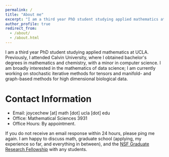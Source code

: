```yaml
---
permalink: /
title: "About me"
excerpt: "I am a third year PhD student studying applied mathematics at UCLA."
author_profile: true
redirect_from:
  - /about/
  - /about.html
---
```


I am a third year PhD student studying applied mathematics at UCLA. Previously, I attended Calvin University, where I obtained bachelor's degrees in mathematics and chemistry, with a minor in computer science. I am broadly interested in the mathematics of data science; I am currently working on stochastic iterative methods for tensors and manifold- and graph-based methods for high dimensional biological data.

Contact Information
=====
* Email: joycechew [at] math [dot] ucla [dot] edu
* Office: Mathematical Sciences 3931
* Office Hours: By appointment.

If you do not receive an email response within 24 hours, please ping me again. I am happy to discuss math, graduate school (applying, my experience so far, and everything in between), and the [NSF Graduate Research Fellowship](https://www.nsfgrfp.org) with any students.
